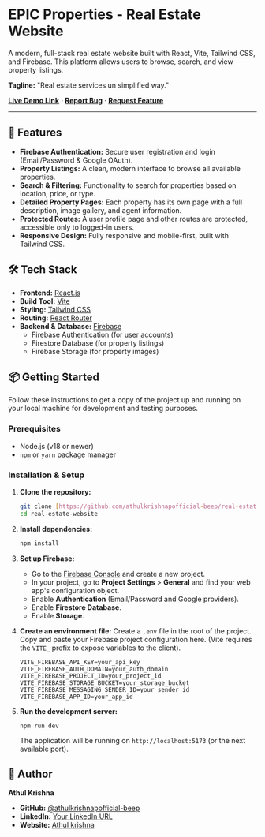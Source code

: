 # EPIC Properties - Real Estate Website

A modern, full-stack real estate website built with React, Vite, Tailwind CSS, and Firebase. This platform allows users to browse, search, and view property listings.

**Tagline:** "Real estate services un simplified way."

[**Live Demo Link**](https://real-estate-website-nine-cyan.vercel.app/) · [**Report Bug**](https://github.com/athulkrishnapofficial-beep/real-estate-website/issues) · [**Request Feature**](https://github.com/athulkrishnapofficial-beep/real-estate-website/issues)

---

## 🚀 Features

* **Firebase Authentication:** Secure user registration and login (Email/Password & Google OAuth).
* **Property Listings:** A clean, modern interface to browse all available properties.
* **Search & Filtering:** Functionality to search for properties based on location, price, or type.
* **Detailed Property Pages:** Each property has its own page with a full description, image gallery, and agent information.
* **Protected Routes:** A user profile page and other routes are protected, accessible only to logged-in users.
* **Responsive Design:** Fully responsive and mobile-first, built with Tailwind CSS.

## 🛠️ Tech Stack

* **Frontend:** [React.js](https://reactjs.org/)
* **Build Tool:** [Vite](https://vitejs.dev/)
* **Styling:** [Tailwind CSS](https://tailwindcss.com/)
* **Routing:** [React Router](https://reactrouter.com/)
* **Backend & Database:** [Firebase](https://firebase.google.com/)
    * Firebase Authentication (for user accounts)
    * Firestore Database (for property listings)
    * Firebase Storage (for property images)

## 📦 Getting Started

Follow these instructions to get a copy of the project up and running on your local machine for development and testing purposes.

### Prerequisites

* Node.js (v18 or newer)
* `npm` or `yarn` package manager

### Installation & Setup

1.  **Clone the repository:**
    ```sh
    git clone [https://github.com/athulkrishnapofficial-beep/real-estate-website.git](https://github.com/athulkrishnapofficial-beep/real-estate-website.git)
    cd real-estate-website
    ```

2.  **Install dependencies:**
    ```sh
    npm install
    ```

3.  **Set up Firebase:**
    * Go to the [Firebase Console](https://console.firebase.google.com/) and create a new project.
    * In your project, go to **Project Settings** > **General** and find your web app's configuration object.
    * Enable **Authentication** (Email/Password and Google providers).
    * Enable **Firestore Database**.
    * Enable **Storage**.

4.  **Create an environment file:**
    Create a `.env` file in the root of the project. Copy and paste your Firebase project configuration here. (Vite requires the `VITE_` prefix to expose variables to the client).

    ```
    VITE_FIREBASE_API_KEY=your_api_key
    VITE_FIREBASE_AUTH_DOMAIN=your_auth_domain
    VITE_FIREBASE_PROJECT_ID=your_project_id
    VITE_FIREBASE_STORAGE_BUCKET=your_storage_bucket
    VITE_FIREBASE_MESSAGING_SENDER_ID=your_sender_id
    VITE_FIREBASE_APP_ID=your_app_id
    ```

5.  **Run the development server:**
    ```sh
    npm run dev
    ```

    The application will be running on `http://localhost:5173` (or the next available port).

## 👤 Author

**Athul Krishna**
* **GitHub:** [@athulkrishnapofficial-beep](https://github.com/athulkrishnapofficial-beep)
* **LinkedIn:** [Your LinkedIn URL](https://www.linkedin.com/in/athulkrishnap)
* **Website:** [Athul krishna](https://portfolio-website-tau-six-41.vercel.app/)
